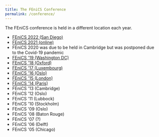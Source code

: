 ```yaml
---
title: The FEniCS Conference
permalink: /conference/
---
```

The FEniCS conference is held in a different location each year.

- [FEniCS 2022 (San Diego)](2022.md)
- [FEniCS 2021 (online)](2021.md)
- FEniCS 2020 was due to be held in Cambridge but was postponed due to the Covid-19 pandemic
- [FEniCS '19 (Washington DC)](2019.md)
- [FEniCS '18 (Oxford)](2018.md)
- [FEniCS '17 (Luxembourg)](2017.md)
- [FEniCS '16 (Oslo)](https://easychair.org/smart-program/FEniCS'16/index.html)
- [FEniCS '15 (London)](https://easychair.org/smart-program/FEniCS'15/index.html)
- [FEniCS '14 (Paris)](http://people.cs.uchicago.edu/~ridg/fenicsprojectparis14/lascheduleparis14.pdf)
- FEniCS '13 (Cambridge)
- FEniCS '12 (Oslo)
- FEniCS '11 (Lubbock)
- FEniCS '10 (Stockholm)
- FEniCS '09 (Oslo)
- FEniCS '08 (Baton Rouge)
- FEniCS '07 (?)
- FEniCS '06 (Delft)
- FEniCS '05 (Chicago)
